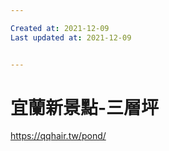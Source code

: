 ```yaml
---

Created at: 2021-12-09
Last updated at: 2021-12-09


---
```


# 宜蘭新景點-三層坪


https://qqhair.tw/pond/

